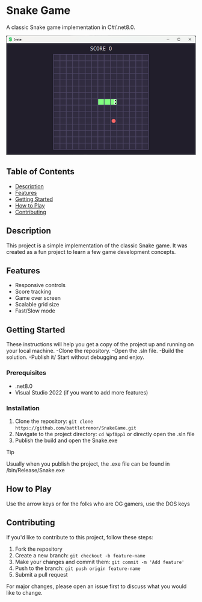 # Snake Game

A classic Snake game implementation in C#/.net8.0.

![Snake Game Demo](/WpfApp1/Assets/SnakeGame.png)

## Table of Contents

- [Description](#description)
- [Features](#features)
- [Getting Started](#getting-started)
- [How to Play](#how-to-play)
- [Contributing](#contributing)

## Description

This project is a simple implementation of the classic Snake game. It was created as a fun project to learn a few game development concepts.

## Features

- Responsive controls
- Score tracking
- Game over screen
- Scalable grid size
- Fast/Slow mode

## Getting Started

These instructions will help you get a copy of the project up and running on your local machine.
-Clone the repository.
-Open the .sln file.
-Build the solution.
-Publish it/ Start without debugging and enjoy.

### Prerequisites

- .net8.0
- Visual Studio 2022 (if you want to add more features)

### Installation

1. Clone the repository: `git clone https://github.com/battletremor/SnakeGame.git`
2. Navigate to the project directory: `cd WpfApp1` or directly open the .sln file
3. Publish the build and open the Snake.exe

> [!TIP]
> Usually when you publish the project, the .exe file can be found in /bin/Release/Snake.exe

## How to Play

Use the arrow keys or for the folks who are OG gamers, use the DOS keys

## Contributing

If you'd like to contribute to this project, follow these steps:

1. Fork the repository
2. Create a new branch: `git checkout -b feature-name`
3. Make your changes and commit them: `git commit -m 'Add feature'`
4. Push to the branch: `git push origin feature-name`
5. Submit a pull request

For major changes, please open an issue first to discuss what you would like to change.

